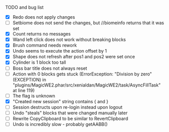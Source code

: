 TODO and bug list
- [x] Redo does not apply changes
- [ ] Setbiome does not send the changes, but //biomeinfo returns that it was set
- [x] Count returns no messages
- [x] Wand left click does not work without breaking blocks
- [x] Brush command needs rework
- [x] Undo seems to execute the action offset by 1
- [x] Shape does not refresh after pos1 and pos2 were set once
- [x] Cylinder is 1 block too tall
- [ ] Boss bar title does not always reset
- [ ] Action with 0 blocks gets stuck (ErrorException: "Division by zero" (EXCEPTION) in "plugins/MagicWE2.phar/src/xenialdan/MagicWE2/task/AsyncFillTask" at line 119)
- [ ] The flag  is unknown
- [x] "Created new session" string contains { and }
- [ ] Session destructs upon re-login instead upon logout
- [ ] Undo "steals" blocks that were changed manually later
- [ ] Rewrite CopyClipboard to be similar to RevertClipboard
- [ ] Undo is incredibly slow - probably getAABB()